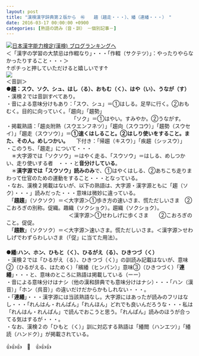 ```yaml
---
layout: post
title: "漢検漢字辞典第２版から　㊻　　趨（趨走・・・）、繙（連繙・・・）　"
date: 2016-03-17 00:00:00 +0900
categories: [熟語の読み（音・訓）　－個別記事－]
---
```


[![](/syuusyuu9701/assets/images/漢検漢字辞典第２版から-㊻-趨（趨走・・・）、繙（連繙・・・）--br_c_3028_1.gif)](http://blog.with2.net/link.php?1659096:3028 "日本漢字能力検定(漢検) ブログランキングへ")[日本漢字能力検定(漢検) ブログランキングへ](http://blog.with2.net/link.php?1659096:3028)  
＜「漢字の学習の大禁忌は作輟なり」・・・「作輟（サクテツ）」：やったりやらなかったりすること・・・＞  
↑ポチっと押していただけると嬉しいです↑   
![](/syuusyuu9701/assets/images/漢検漢字辞典第２版から-㊻-趨（趨走・・・）、繙（連繙・・・）--b0045065e4b93848d8fd803085a3945a.jpg)  
＜音訓＞  
**●趨：スウ、ソク、シュ、はし（る）、おもむ（く）、はや（い）、うなが（す）**  
・漢検２では音訓すべてあり。  
・音による意味分けもあり：「スウ、シュ」＝①はしる。足早に行く。②おもむく。目的に向っていく。「趨向」「趨勢」  
　　　　　　　　　　　　　「ソク」＝①はやい。すみやか。②うながす。  
・掲載熟語：「趨炎附熱（スウエンフネツ）」「趨向（スウコウ）」「趨勢（スウセイ）」「趨走（スウソウ）」＝**①速くはしること。②はしり使いをすること。また、その人。めしつかい。**　　下付き：「帰趨（キスウ）」「疾趨（シッスウ）」  
・このうち、「趨走」について・・・  
　＊大字源では「ソクソウ」＝はやく走る、「スウソウ」＝はしる、めしつかい、走り使いする者　・・・と**音分けしている**。　  
　＊**漢字源では「スウソウ」読みのみ**で、①はやくはしる、②あちこち走りまわって仕官のための運動をすること・・・となっている。  
・なお、漢検２掲載はないが、以下の熟語は、大字源・漢字源ともに「趨（ソク）・・・」読みだった・・・意味は微妙に違っている。  
　「**趨趨**」（ソクソク）＝＜大字源＞①歩き方の速いさま、慌ただしいさま　②こおろぎの別称。促織。趣織（ソクショク）。趨織（ソクショク）。  
　　　　　　　　　　　　＜漢字源＞①せわしげに歩くさま　　②こおろぎのこと。促促。  
　「**趨数**」（ソクソク）＝＜大字源＞速いさま。慌ただしいさま。＜漢字源＞せわしげでわずらわしいさま（「促」に当てた用法）。  
　  
**●繙:ハン、ホン、ひもと（く）、ひるがえ（る）、ひきつづ（く）**  
・漢検２では「ひるがえ（る）、ひきつづ（く）」の訓読み記載はないが、意味②（ひるがえる、はためく）「繽繙（ヒンパン）」意味③（ひきつづく）「**連繙**」・・・と、意味のところに熟語は掲載している（ーー）  
・音による意味分けはナシ（他の漢和辞典でも意味分けはナシ）・・・「ハン（漢音）」「ホン（呉音）」の違いだけだからかもしれない・・・。  
・「**連繙**」・・・漢字源には当該熟語なし。大字源にはあったが読みのフリはなし・・・「れんはん・れんぱん」「れんほん」どれでも良いんだろうな・・・私は「れんはん・れんぱん」で読んでおこうと思う。「れんぱん」読みのほうが合ってる気はするが・・・。  
・なお、漢検２の「ひもと（く）」訓に対応する熟語は「繙閲（ハンエツ）」「繙読（ハンドク）」が掲載されている。  
  
👍👍👍　🐒　👍👍👍  
  
  